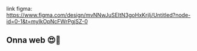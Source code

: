 link figma: 
https://www.figma.com/design/mvNNwJuSEItN3goHxKrjlj/Untitled?node-id=0-1&t=myIkOpNcFWrPgjSZ-0

## Onna web 😍🥰
